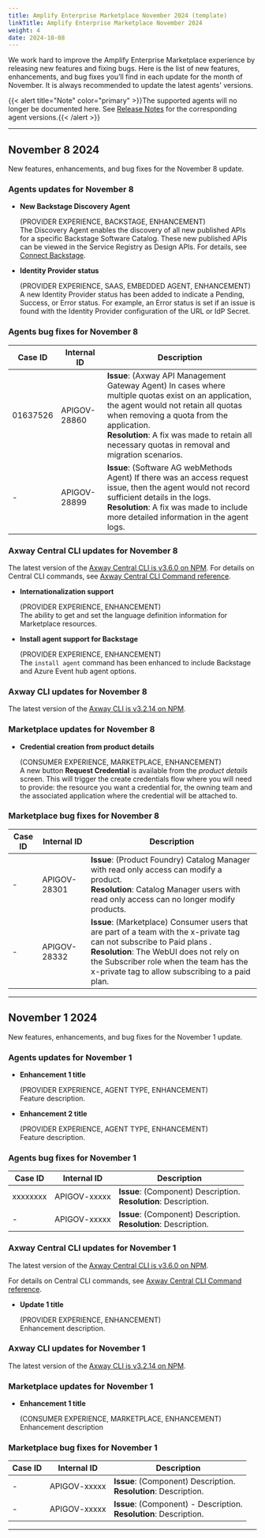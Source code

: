 ```yaml
---
title: Amplify Enterprise Marketplace November 2024 (template)
linkTitle: Amplify Enterprise Marketplace November 2024
weight: 4
date: 2024-10-08
---
```

We work hard to improve the Amplify Enterprise Marketplace experience by releasing new features and fixing bugs. Here is the list of new features, enhancements, and bug fixes you’ll find in each update for the month of November. It is always recommended to update the latest agents' versions.

{{< alert title="Note" color="primary" >}}The supported agents will no longer be documented here. See [Release Notes](/docs/amplify_relnotes) for the corresponding agent versions.{{< /alert >}}

---

## November 8 2024

New features, enhancements, and bug fixes for the November 8 update.

### Agents updates for November 8

* **New Backstage Discovery Agent**

    (PROVIDER EXPERIENCE, BACKSTAGE, ENHANCEMENT) <br />
    The Discovery Agent enables the discovery of all new published APIs for a specific Backstage Software Catalog. These new published APIs can be viewed in the Service Registry as Design APIs. For details, see [Connect Backstage](/docs/connect_manage_environ/connect_backstage).

* **Identity Provider status**

    (PROVIDER EXPERIENCE, SAAS, EMBEDDED AGENT, ENHANCEMENT) <br />
    A new Identity Provider status has been added to indicate a Pending, Success, or Error status.  For example, an Error status is set if an issue is found with the Identity Provider configuration of the URL or IdP Secret.

<!--### Agents known issues (hidden if none)-->

### Agents bug fixes for November 8

| Case ID     | Internal ID  | Description                                       |
|-------------|--------------|---------------------------------------------------|
| 01637526    | APIGOV-28860 | **Issue**: (Axway API Management Gateway Agent) In cases where multiple quotas exist on an application, the agent would not retain all quotas when removing a quota from the application. <br />**Resolution**: A fix was made to retain all necessary quotas in removal and migration scenarios. |
| -           | APIGOV-28899 |**Issue**: (Software AG webMethods Agent) If there was an access request issue, then the agent would not record sufficient details in the logs. <br />**Resolution**: A fix was made to include more detailed information in the agent logs. |

### Axway Central CLI updates for November 8

The latest version of the [Axway Central CLI is v3.6.0 on NPM](https://www.npmjs.com/package/@axway/axway-central-cli/v/3.6.0). For details on Central CLI commands, see [Axway Central CLI Command reference](/docs/integrate_with_central/cli_central/cli_command_reference).

* **Internationalization support**

    (PROVIDER EXPERIENCE, ENHANCEMENT) <br />
    The ability to get and set the language definition information for Marketplace resources.

* **Install agent support for Backstage**

    (PROVIDER EXPERIENCE, ENHANCEMENT) <br />
    The `install agent` command has been enhanced to include Backstage and Azure Event hub agent options.

<!--### Axway Central CLI known issues for November 8 (hidden if none)-->

<!--### Axway Central CLI bug fixes for November 8  (hidden if none)-->

### Axway CLI updates for November 8

The latest version of the [Axway CLI is v3.2.14 on NPM](https://www.npmjs.com/package/@axway/axway/v/3.2.14).

<!--### Axway CLI known issues for November 8  (hidden if none)-->

<!--### Axway CLI bug fixes for November 8  (hidden if none)-->

### Marketplace updates for November 8

* **Credential creation from product details**

    (CONSUMER EXPERIENCE, MARKETPLACE, ENHANCEMENT) <br />
    A new button **Request Credential** is available from the *product details* screen. This will trigger the create credentials flow where you will need to provide: the resource you want a credential for, the owning team and the associated application where the credential will be attached to.

<!--### Marketplace known issues for November 8  (hidden if none)-->

### Marketplace bug fixes for November 8

| Case ID   | Internal ID  | Description                                       |
|-----------|--------------|---------------------------------------------------|
| -         | APIGOV-28301 | **Issue**: (Product Foundry) Catalog Manager with read only access can modify a product. <br />**Resolution**: Catalog Manager users with read only access can no longer modify products. |
| -         | APIGOV-28332 | **Issue**: (Marketplace) Consumer users that are part of a team with the x-private tag can not subscribe to Paid plans . <br />**Resolution**: The WebUI does not rely on the Subscriber role when the team has the x-private tag to allow subscribing to a paid plan. |

---

## November 1 2024

New features, enhancements, and bug fixes for the November 1 update.

### Agents updates for November 1

* **Enhancement 1 title**

    (PROVIDER EXPERIENCE, AGENT TYPE, ENHANCEMENT) <br />
    Feature description.

* **Enhancement 2 title**

    (PROVIDER EXPERIENCE, AGENT TYPE, ENHANCEMENT) <br />
    Feature description.

<!--### Agents known issues for November 1 (hidden if none)-->

### Agents bug fixes for November 1

| Case ID     | Internal ID  | Description                                       |
|-------------|--------------|---------------------------------------------------|
| xxxxxxxx    | APIGOV-xxxxx | **Issue**: (Component) Description. <br />**Resolution**: Description. |
| -           | APIGOV-xxxxx |**Issue**: (Component) Description. <br />**Resolution**: Description. |

### Axway Central CLI updates for November 1

The latest version of the [Axway Central CLI is v3.6.0 on NPM](https://www.npmjs.com/package/@axway/axway-central-cli/v/3.6.0).

For details on Central CLI commands, see [Axway Central CLI Command reference](/docs/integrate_with_central/cli_central/cli_command_reference).

* **Update 1 title**

    (PROVIDER EXPERIENCE, ENHANCEMENT) <br />
    Enhancement description.

<!--### Axway Central CLI known issues for November 1 (hidden if none)-->

<!--### Axway Central CLI bug fixes for November 1 (hidden if none)-->

### Axway CLI updates for November 1

The latest version of the [Axway CLI is v3.2.14 on NPM](https://www.npmjs.com/package/@axway/axway/v/3.2.14).

<!--### Axway CLI known issues for November 1 (hidden if none)-->

<!--### Axway CLI bug fixes for November 1 (hidden if none)-->

### Marketplace updates for November 1

* **Enhancement 1 title**

    (CONSUMER EXPERIENCE, MARKETPLACE, ENHANCEMENT) <br />
    Enhancement description

<!--### Marketplace known issues for November 1 (hidden if none)-->

### Marketplace bug fixes for November 1

| Case ID   | Internal ID  | Description                                       |
|-----------|--------------|---------------------------------------------------|
| -         | APIGOV-xxxxx | **Issue**: (Component) Description. <br />**Resolution**: Description. |
| -         | APIGOV-xxxxx | **Issue**: (Component) - Description. <br />**Resolution**: Description. |

---